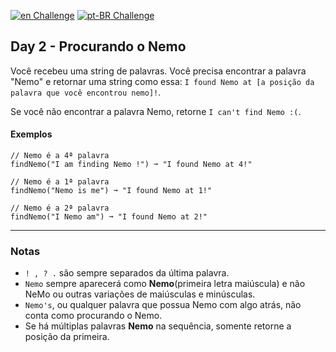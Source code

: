[![en Challenge](https://img.shields.io/badge/-en-blue)](https://github.com/HenriqueFelixDev/100-days-of-code/tree/new-challenges/month-1/week-01/day-02/README.md)
[![pt-BR Challenge](https://img.shields.io/badge/-pt--BR-brightgreen)](https://github.com/HenriqueFelixDev/100-days-of-code/tree/new-challenges/month-1/week-01/day-02/README_pt-BR.md)

## Day 2 - Procurando o Nemo

Você recebeu uma string de palavras. Você precisa encontrar a palavra "Nemo" e retornar uma string como essa: `I found Nemo at [a posição da palavra que você encontrou nemo]!`.

Se você não encontrar a palavra Nemo, retorne `I can't find Nemo :(`.

#### Exemplos

```text
// Nemo é a 4ª palavra
findNemo("I am finding Nemo !") ➞ "I found Nemo at 4!"

// Nemo é a 1ª palavra
findNemo("Nemo is me") ➞ "I found Nemo at 1!"

// Nemo é a 2ª palavra
findNemo("I Nemo am") ➞ "I found Nemo at 2!"
```

---

### Notas

- `! , ? .` são sempre separados da última palavra.
- `Nemo` sempre aparecerá como **Nemo**(primeira letra maiúscula) e não NeMo ou outras variações de maiúsculas e minúsculas.
- `Nemo's`, ou qualquer palavra que possua Nemo com algo atrás, não conta como procurando o Nemo.
- Se há múltiplas palavras **Nemo** na sequência, somente retorne a posição da primeira.
